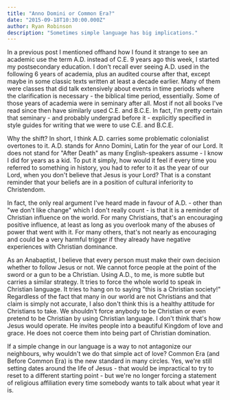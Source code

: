 ```yaml
---
title: "Anno Domini or Common Era?"
date: "2015-09-18T10:30:00.000Z"
author: Ryan Robinson
description: "Sometimes simple language has big implications."
---
```


In a previous post I mentioned offhand how I found it strange to see an academic use the term A.D. instead of C.E. 9 years ago this week, I started my postsecondary education. I don't recall ever seeing A.D. used in the following 6 years of academia, plus an audited course after that, except maybe in some classic texts written at least a decade earlier. Many of them were classes that did talk extensively about events in time periods where the clarification is necessary - the biblical time period, essentially. Some of those years of academia were in seminary after all. Most if not all books I've read since then have similarly used C.E. and B.C.E. In fact, I'm pretty certain that seminary - and probably undergrad before it - explicitly specified in style guides for writing that we were to use C.E. and B.C.E.

Why the shift? In short, I think A.D. carries some problematic colonialist overtones to it. A.D. stands for Anno Domini, Latin for the year of our Lord. It does not stand for "After Death" as many English-speakers assume - I know I did for years as a kid. To put it simply, how would it feel if every time you referred to something in history, you had to refer to it as the year of our Lord, when you don't believe that Jesus is your Lord? That is a constant reminder that your beliefs are in a position of cultural inferiority to Christendom.

In fact, the only real argument I've heard made in favour of A.D. - other than "we don't like change" which I don't really count - is that it is a reminder of Christian influence on the world. For many Christians, that's an encouraging positive influence, at least as long as you overlook many of the abuses of power that went with it. For many others, that's not nearly as encouraging and could be a very harmful trigger if they already have negative experiences with Christian dominance.

As an Anabaptist, I believe that every person must make their own decision whether to follow Jesus or not. We cannot force people at the point of the sword or a gun to be a Christian. Using A.D., to me, is more subtle but carries a similar strategy. It tries to force the whole world to speak in Christian language. It tries to hang on to saying "this is a Christian society!" Regardless of the fact that many in our world are not Christians and that claim is simply not accurate, I also don't think this is a healthy attitude for Christians to take. We shouldn't force anybody to be Christian or even pretend to be Christian by using Christian language. I don't think that's how Jesus would operate. He invites people into a beautiful Kingdom of love and grace. He does not coerce them into being part of Christian domination.

If a simple change in our language is a way to not antagonize our neighbours, why wouldn't we do that simple act of love? Common Era (and Before Common Era) is the new standard in many circles. Yes, we're still setting dates around the life of Jesus - that would be impractical to try to reset to a different starting point - but we're no longer forcing a statement of religious affiliation every time somebody wants to talk about what year it is.
